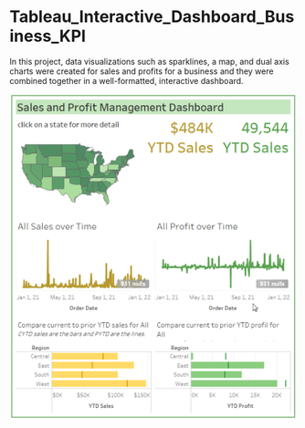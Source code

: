 # Tableau_Interactive_Dashboard_Business_KPI

In this project, data visualizations such as sparklines, a map, and dual axis charts were created for sales and profits for a business and they were combined together in a well-formatted, interactive dashboard.

![](<https://github.com/SKandar-1/Tableau_Interactive_Dashboard_Business_KPI/blob/main/Tableau_Interactive_Dashboard_Business_KPI.PNG>)
